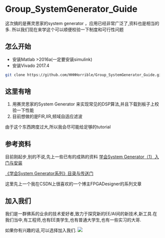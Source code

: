 # Group_SystemGenerator_Guide
这次搞的是赛灵思家的system generator ，应用已经非常广泛了,资料也是相当的多.
所以我们现在来学这个可以顺便校验一下制度和可行性问题

## 怎么开始

- 安装Matlab >2016a(一定要安装simulink)
- 安装Vivado 2017.4
```bash
git clone https://github.com/HHHHorrible/Group_SystemGenerator_Guide.git
```

## 这里有啥
1. 用赛灵思家的System Generator 来实现常见的DSP算法,并且下载到板子上校验一下性能
2. 目前想做的是FIR,IIR,频域自适应滤波

由于这个东西跨度过大,所以我会尽可能给足够的tutorial

## 参考资料
目前刚起步,别的不说,先上一些已有的成熟的资料
[学会System Generator（1）入门与安装](https://blog.csdn.net/FPGADesigner/article/details/80926520)

[《学会System Generator系列》目录与传送门](https://blog.csdn.net/FPGADesigner/article/details/82792576)

这里先上一个我在CSDN上很喜欢的一个博主FPGADesigner的系列文章
## 加入我们
我们是一群佛系的业余的技术爱好者,致力于探究新的EE/AI间的新技术,新工具.在我们当中,有工程师,也有EE类学生,也有普通大学生,也有一些实习的大哥.

如果你有兴趣的话,可以选择加入我们.
![](https://i.loli.net/2019/09/19/r3WHt8my4bZlsQ2.jpg)



